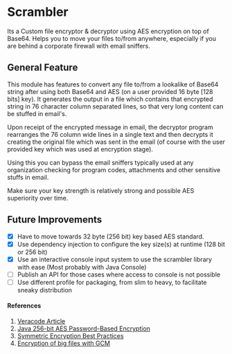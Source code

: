 Scrambler
=========
Its a Custom file encryptor & decryptor using AES encryption on top of Base64.
Helps you to move your files to/from anywhere, especially if you are behind a corporate firewall with email sniffers.


## General Feature
This module has features to convert any file to/from a lookalike of Base64 string after using both Base64 and AES (on a user provided 16 byte [128 bits] key). It generates the output in a file which contains that encrypted string in 76 character column separated lines, so that very long content can be stuffed in email's.

Upon receipt of the encrypted message in email, the decryptor program rearranges the 76 column wide lines in a single text and then decrypts it creating the original file which was sent in the email (of course with the user provided key which was used at encryption stage).

Using this you can bypass the email sniffers typically used at any organization checking for program codes, attachments and other sensitive stuffs in email.

Make sure your key strength is relatively strong and possible AES superiority over time.

## Future Improvements
- [x] Have to move towards 32 byte (256 bit) key based AES standard.
- [x] Use dependency injection to configure the key size(s) at runtime (128 bit or 256 bit)
- [x] Use an interactive console input system to use the scrambler library with ease (Most probably with Java Console)
- [ ] Publish an API for those cases where access to console is not possible
- [ ] Use different profile for packaging, from slim to heavy, to facilitate sneaky distribution

#### References
1. [Veracode Article](https://www.veracode.com/blog/research/encryption-and-decryption-java-cryptography)
2. [Java 256-bit AES Password-Based Encryption](https://stackoverflow.com/questions/992019/java-256-bit-aes-password-based-encryption)
3. [Symmetric Encryption Best Practices](https://proandroiddev.com/security-best-practices-symmetric-encryption-with-aes-in-java-7616beaaade9)
4. [Encryption of big files with GCM](https://crypto.stackexchange.com/questions/20333/encryption-of-big-files-in-java-with-aes-gcm)